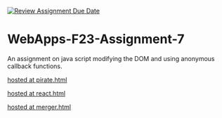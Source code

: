 [![Review Assignment Due Date](https://classroom.github.com/assets/deadline-readme-button-24ddc0f5d75046c5622901739e7c5dd533143b0c8e959d652212380cedb1ea36.svg)](https://classroom.github.com/a/Kv-XePEp)
# WebApps-F23-Assignment-7
An assignment on java script modifying the DOM and using anonymous callback functions.


[hosted at pirate.html](https://44-563-webapps-f23.github.io/44563-webapps-f23-assignment7-varunreddy272002/pirate.html)


[hosted at react.html](https://44-563-webapps-f23.github.io/44563-webapps-f23-assignment7-varunreddy272002/react.html)



[hosted at merger.html](https://44-563-webapps-f23.github.io/44563-webapps-f23-assignment7-varunreddy272002/merger.html)